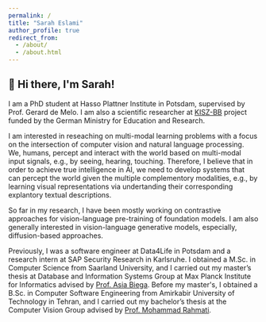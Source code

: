 ```yaml
---
permalink: /
title: "Sarah Eslami"
author_profile: true
redirect_from: 
  - /about/
  - /about.html
---
```


## 👋 Hi there, I'm Sarah!

I am a PhD student at Hasso Plattner Institute in Potsdam, supervised by Prof. Gerard de Melo. I am also a scientific researcher at [KISZ-BB](https://hpi.de/kisz/home.html) project funded by the German Ministry for Education and Research.

I am interested in reseaching on multi-modal learning problems with a focus on the intersection of computer vision and natural language processing. We, humans, percept and interact with the world based on multi-modal input signals, e.g., by seeing, hearing, touching. Therefore, I believe that in order to achieve true intelligence in AI, we need to develop systems that can percept the world given the multiple complementory modalities, e.g., by learning visual representations via undertanding their corresponding explantory textual descriptions.

So far in my research, I have been mostly working on contrastive approaches for vision-language pre-training of foundation models. I am also generally interested in vision-language generative models, especially, diffusion-based approaches. 

Previously, I was a software engineer at Data4Life in Potsdam and a research intern at SAP Security Research in Karlsruhe. I obtained a M.Sc. in Computer Science from Saarland University, and I carried out my master’s thesis at Database and Information Systems Group at Max Planck Institute for Informatics advised by [Prof. Asia Biega](https://asiabiega.github.io/). Before my master's, I obtained a B.Sc. in Computer Software Engineering from Amirkabir University of Technology in Tehran, and I carried out my bachelor’s thesis at the Computer Vision Group advised by [Prof. Mohammad Rahmati](https://www.linkedin.com/in/mohammad-rahmati-8a55b1123/?originalSubdomain=ir).
